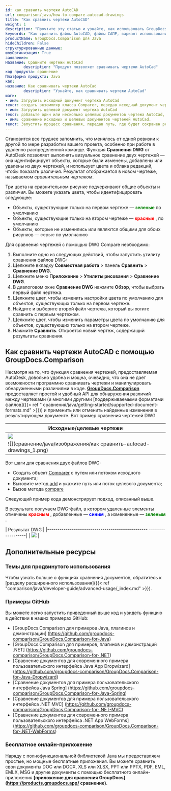 ```yaml
---
id: как сравнить чертежи AutoCAD
url: comparison/java/how-to-compare-autocad-drawings
title: "Как сравнить чертежи AutoCAD"
weight: 1
description: "Прочтите эту статью и узнайте, как использовать GroupDocs.Comparison для Java для поиска различий в файлах AutoCAD и других чертежах. Также в этой статье вы можете найти вариант использования этого продукта в своем производстве."
keywords: "Как сравнить файлы AutoCAD, файлы САПР, вариант использования для сравнения, сравнить файлы AutoCAD"
productName: GroupDocs.Comparison для Java
hideChildren: False
структурированные данные:
шоуОрганизация: True
заявление:
Название: Сравните чертежи AutoCad
        description: "Продукт позволяет сравнивать чертежи AutoCad"
код продукта: сравнение
Платформа продукта: Java
как:
название: Как сравнивать чертежи AutoCad
        description: "Узнайте, как сравнивать чертежи AutoCad"
шаги:
- имя: Загрузить исходный документ чертежа AutoCad
текст: создать экземпляр класса Comparer, передав исходный документ чертежа AutoCad в качестве параметра конструктора.
- имя: Загрузить целевой документ чертежа AutoCad
текст: добавьте один или несколько целевых документов чертежа AutoCad, чтобы сравнить их с исходным.
- имя: сравнение исходных и целевых документов чертежей AutoCad.
текст: Запустить процесс сравнения, передав путь, где будет сохранен результат сравнения
---
```

Становится все труднее запомнить, что менялось от одной ревизии к другой по мере разработки вашего проекта, особенно при работе в удаленно распределенной команде. Функция **Сравнения DWG** от AutoDesk позволяет выполнять визуальное сравнение двух чертежей — она идентифицирует объекты, которые были изменены, добавлены или удалены из двух чертежей, и использует цвета и облака редакций, чтобы показать различия. Результат отображается в новом чертеже, называемом *сравнительным чертежом*.

Три цвета на сравнительном рисунке подчеркивают общие объекты и различия. Вы можете указать цвета, чтобы идентифицировать следующее:

* Объекты, существующие только на первом чертеже — <font color="green">**зеленые**</font> по умолчанию
* Объекты, существующие только на втором чертеже — <font color="red">**красные**</font> , по умолчанию
* Объекты, которые не изменились или являются общими для обоих рисунков — <font color="gray">**серые**</font> по умолчанию

Для сравнения чертежей с помощью DWG Compare необходимо:

1. Выполните одно из следующих действий, чтобы запустить утилиту сравнения файлов DWG:
1. Щелкните вкладку **Совместная работа** > панель **Сравнить** > **Сравнение DWG**.
2. Щелкните меню **Приложение** > **Утилиты рисования** > **Сравнение DWG**.
2. В диалоговом окне **Сравнение DWG** нажмите **Обзор**, чтобы выбрать первый файл чертежа.
3. Щелкните цвет, чтобы изменить настройки цвета по умолчанию для объектов, существующих только на первом чертеже.
4. Найдите и выберите второй файл чертежа, который вы хотите сравнить с первым чертежом.
5. Щелкните цвет, чтобы изменить параметры цвета по умолчанию для объектов, существующих только на втором чертеже.
6. Нажмите **Сравнить**. Откроется новый чертеж, содержащий результаты сравнения.

## Как сравнить чертежи AutoCAD с помощью GroupDocs.Comparison

Несмотря на то, что функция сравнения чертежей, предоставляемая AutoDesk, довольно удобна и мощна, очевидно, что она не дает возможности программно сравнивать чертежи и манипулировать обнаруженными различиями в коде. **[GroupDocs.Comparison](https://products.groupdocs.com/comparison/java)** предоставляет простой и удобный API для обнаружения различий между чертежами (и многими другими [поддерживаемыми форматами файлов]({{< ref " сравнения/java/getting-started/supported-document-formats.md" >}})) и применить или отменить найденные изменения в результирующем документе. Вот пример сравнения чертежей DWG

| Исходные/целевые чертежи |
| --- |
|![](/comparison/java/images/how-to-compare-autocad-drawings.png) |
|![](сравнение/java/изображения/как сравнить-autocad-drawings_1.png)|

Вот шаги для сравнения двух файлов DWG:

* Создать объект [Comparer](https://apireference.groupdocs.com/comparison/java/com.groupdocs.comparison/Comparer) с путем или потоком исходного документа;
* Вызовите метод [add](https://apireference.groupdocs.com/comparison/java/com.groupdocs.comparison/Comparer#add(java.lang.String)) и укажите путь или поток целевого документа;
* Вызов метода [compare](https://apireference.groupdocs.com/comparison/java/com.groupdocs.comparison/Comparer#compare(java.lang.String))

Следующий пример кода демонстрирует подход, описанный выше.

<script src="https://gist.github.com/groupdocs-comparison-gists/0aef8c83e0ce63b0639755dcb0a696e7.js"></script>

В результате получаем DWG-файл, в котором удаленные элементы отмечены <font color="red">**красным**</font> , добавленные — <font color="blue">**синим**</font> , а измененные — <font color="green">**зеленым**</font> .

| Результат DWG |
|------------------------------------------------- ------------------|
| ![](/comparison/java/images/how-to-compare-autocad-drawings_2.png) |

## Дополнительные ресурсы
### Темы для продвинутого использования
Чтобы узнать больше о функциях сравнения документов, обратитесь к [разделу расширенного использования]({{< ref "comparison/java/developer-guide/advanced-usage/_index.md" >}}).

### Примеры GitHub
Вы можете легко запустить приведенный выше код и увидеть функцию в действии в наших примерах GitHub:

* [GroupDocs.Comparison для примеров Java, плагинов и демонстрации] (https://github.com/groupdocs-comparison/GroupDocs.Comparison-for-Java)
* [GroupDocs.Comparison для примеров, плагинов и демонстраций .NET] (https://github.com/groupdocs-comparison/GroupDocs.Comparison-for-.NET)
* [Сравнение документов для современного примера пользовательского интерфейса Java App Dropwizard] (https://github.com/groupdocs-comparison/GroupDocs.Comparison-for-Java-Dropwizard)
* [Сравнение документов для примера пользовательского интерфейса Java Spring] (https://github.com/groupdocs-comparison/GroupDocs.Comparison-for-Java-Spring)
* [Сравнение документов для примера пользовательского интерфейса .NET MVC] (https://github.com/groupdocs-comparison/GroupDocs.Comparison-for-.NET-MVC)
* [Сравнение документов для современного примера пользовательского интерфейса .NET App WebForms] (https://github.com/groupdocs-comparison/GroupDocs.Comparison-for-.NET-WebForms)


### Бесплатное онлайн-приложение
Наряду с полнофункциональной библиотекой Java мы предоставляем простые, но мощные бесплатные приложения.
Вы можете сравнить свои документы DOC или DOCX, XLS или XLSX, PPT или PPTX, PDF, EML, EMLX, MSG и другие документы с помощью бесплатного онлайн-приложения **[приложение для сравнения GroupDocs] (https://products.groupdocs.app/ сравнение)**.

